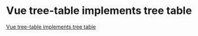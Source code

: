 # Vue tree-table implements tree table
[Vue tree-table implements tree table](https://aiwithcloud.com/2022/09/15/vue_tree_table_implements_tree_table/)